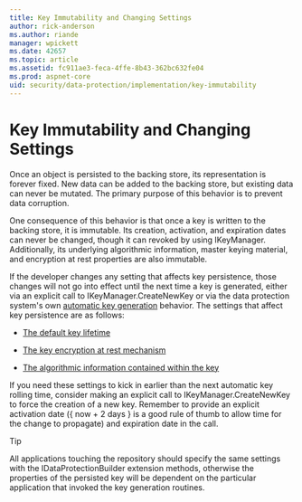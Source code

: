 ```yaml
---
title: Key Immutability and Changing Settings
author: rick-anderson
ms.author: riande
manager: wpickett
ms.date: 42657
ms.topic: article
ms.assetid: fc911ae3-feca-4ffe-8b43-362bc632fe04
ms.prod: aspnet-core
uid: security/data-protection/implementation/key-immutability
---
```

# Key Immutability and Changing Settings

Once an object is persisted to the backing store, its representation is forever fixed. New data can be added to the backing store, but existing data can never be mutated. The primary purpose of this behavior is to prevent data corruption.

One consequence of this behavior is that once a key is written to the backing store, it is immutable. Its creation, activation, and expiration dates can never be changed, though it can revoked by using IKeyManager. Additionally, its underlying algorithmic information, master keying material, and encryption at rest properties are also immutable.

If the developer changes any setting that affects key persistence, those changes will not go into effect until the next time a key is generated, either via an explicit call to IKeyManager.CreateNewKey or via the data protection system's own [automatic key generation](key-management.md#data-protection-implementation-key-management) behavior. The settings that affect key persistence are as follows:

* [The default key lifetime](key-management.md#data-protection-implementation-key-management)

* [The key encryption at rest mechanism](key-encryption-at-rest.md#data-protection-implementation-key-encryption-at-rest)

* [The algorithmic information contained within the key](../configuration/overview.md#data-protection-changing-algorithms)

If you need these settings to kick in earlier than the next automatic key rolling time, consider making an explicit call to IKeyManager.CreateNewKey to force the creation of a new key. Remember to provide an explicit activation date ({ now + 2 days } is a good rule of thumb to allow time for the change to propagate) and expiration date in the call.

>[!TIP]
> All applications touching the repository should specify the same settings with the IDataProtectionBuilder extension methods, otherwise the properties of the persisted key will be dependent on the particular application that invoked the key generation routines.
